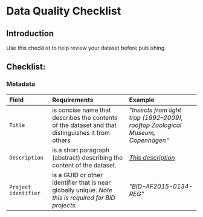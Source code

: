 # Data Quality Checklist

## Introduction

Use this checklist to help review your dataset before publishing.

## Checklist:

### Metadata

| Field | Requirements | Example |
|:--------------- |:---------------|:---------------|
| `Title` | is concise name that describes the contents of the dataset and that distinguishes it from others| _"Insects from light trap (1992–2009), rooftop Zoological Museum, Copenhagen"_|
| `Description` | is a short paragraph (abstract) describing the content of the dataset. | _[This description](http://www.gbif.org/dataset/f506be53-9221-4b44-a41d-5aa0905ec216)_ |
| `Project identifier` | is a GUID or other identifier that is near globally unique. _Note this is required for BID projects._ | _"BID-AF2015-0134-REG"_ |
